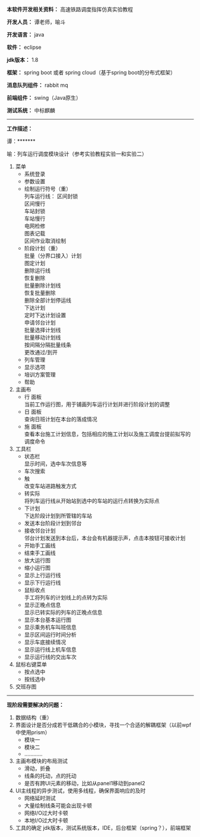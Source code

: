 **本软件开发相关资料：** 高速铁路调度指挥仿真实验教程  

**开发人员：** 谭老师，喻斗  

**开发语言：** java  

**软件：** eclipse  

**jdk版本：** 1.8  

**框架：** spring boot 或者 spring cloud（基于spring boot的分布式框架）  

**消息队列组件：** rabbit mq  

**前端组件：** swing（Java原生）  

**测试系统：** 中标麒麟

---  
**工作描述：**  

谭：*******  

喻：列车运行调度模块设计（参考实验教程实验一和实验二）  
1. 菜单  
    - 系统登录  
    - 参数设置  
    - 绘制运行符号（重）  
        列车运行线：
        区间封锁  
        区间慢行  
        车站封锁  
        车站慢行  
        电网检修  
        图表记载  
        区间作业取消绘制
    - 阶段计划（重）  
        批量（分界口接入）计划  
        图定计划  
        删除运行线  
        恢复删除  
        批量删除计划线  
        恢复批量删除  
        删除全部计划停运线  
        下达计划  
        定时下达计划设置  
        申请邻台计划  
        批量选择计划线  
        批量移动计划线  
        按间隔分隔批量线条  
        更改通过/到开  
    - 列车管理  
    - 显示选项
    - 培训方案管理  
    - 帮助  
2. 主画布
    - 行 面板  
        当前工作运行图，用于铺画列车运行计划并进行阶段计划的调整  
    - 日 面板  
        查询日班计划在本台的落成情况  
    - 施 面板  
        查看本台施工计划信息，包括相应的施工计划以及施工调度台提前拟写的调度命令  
3. 工具栏
    - 状态栏  
        显示时间，选中车次信息等  
    - 车次搜索  
    - 触  
        改变车站进路触发方式  
    - 转实际  
        将列车运行线从开始站到选中的车站的运行点转换为实际点  
    - 下计划  
        下达阶段计划到所管辖的车站  
    - 发送本台阶段计划到邻台  
    - 接收邻台计划  
        邻台计划发送到本台后，本台会有机器提示声，点击本按钮可接收计划  
    - 开始手工画线  
    - 结束手工画线  
    - 放大运行图  
    - 缩小运行图  
    - 显示上行运行线  
    - 显示下行运行线  
    - 鼠标收点  
        手工将列车的计划线上的点转为实际  
    - 显示正晚点信息  
        显示已转实际的列车的正晚点信息  
    - 显示本台基本运行图  
    - 显示乘务机车叫班信息  
    - 显示区间运行时间分析  
    - 显示车底接续情况  
    - 显示运行线上机车信息  
    - 显示运行线的交出车次  
4. 鼠标右键菜单  
    - 按点选中  
    - 按线选中  
5. 交班存图

---  
**现阶段需要解决的问题：**
1. 数据结构（重）
2. 界面设计是否分成若干低耦合的小模块，寻找一个合适的解耦框架（以前wpf中使用prism）
    - 模块一
    - 模块二
    - …………
3. 主画布模块的布局测试
    - 滑动，折叠
    - 线条的托动，点的托动
    - 是否有跨UI元素的移动，比如从panel1移动到panel2
4. UI主线程的异步测试，使用多线程，确保界面响应的及时
    - 网络延时测试
    - 大量绘制线条可能会出现卡顿
    - 网络I/O过大时卡顿
    - 本地I/O过大时卡顿
5. 工具的确定
    jdk版本，测试系统版本，IDE，后台框架（spring？），前端框架





